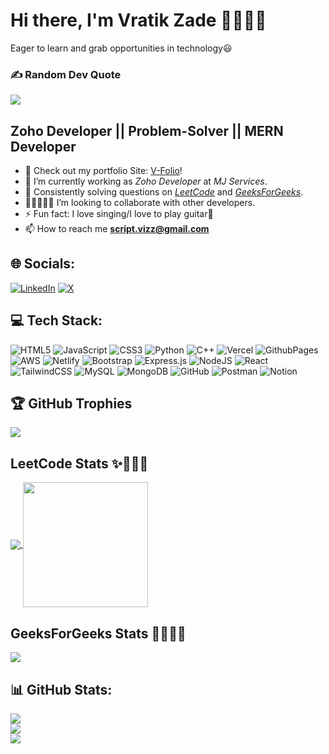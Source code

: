 # Hi there, I'm Vratik Zade 👋👨🏻‍💻

Eager to learn and grab opportunities in technology😃

### ✍️ Random Dev Quote
![](https://quotes-github-readme.vercel.app/api?type=horizontal&theme=radical)

## **Zoho Developer** || **Problem-Solver** || **MERN Developer**

- 🔭 Check out my portfolio Site: [V-Folio](https://vratik-zade.netlify.app/)!
- 🌱 I’m currently working as *Zoho Developer* at *MJ Services*.
- 🎯 Consistently solving questions on [*LeetCode*](https://leetcode.com/u/vizzscript/) and [*GeeksForGeeks*](https://www.geeksforgeeks.org/user/vratikzmz5x/).
- 👨🏻‍🤝‍👨🏻 I’m looking to collaborate with other developers.
- ⚡ Fun fact: I love singing/I love to play guitar🎸
- 📫 How to reach me **script.vizz@gmail.com**

## 🌐 Socials:
[![LinkedIn](https://img.shields.io/badge/LinkedIn-%230077B5.svg?logo=linkedin&logoColor=white)](https://linkedin.com/in/vratik-zade-a94912204) [![X](https://img.shields.io/badge/X-black.svg?logo=X&logoColor=white)](https://x.com/VratikZ) 


## 💻 Tech Stack:
![HTML5](https://img.shields.io/badge/html5-%23E34F26.svg?style=for-the-badge&logo=html5&logoColor=white) ![JavaScript](https://img.shields.io/badge/javascript-%23323330.svg?style=for-the-badge&logo=javascript&logoColor=%23F7DF1E) ![CSS3](https://img.shields.io/badge/css3-%231572B6.svg?style=for-the-badge&logo=css3&logoColor=white) ![Python](https://img.shields.io/badge/python-3670A0?style=for-the-badge&logo=python&logoColor=ffdd54) ![C++](https://img.shields.io/badge/c++-%2300599C.svg?style=for-the-badge&logo=c%2B%2B&logoColor=white) ![Vercel](https://img.shields.io/badge/vercel-%23000000.svg?style=for-the-badge&logo=vercel&logoColor=white) ![GithubPages](https://img.shields.io/badge/github%20pages-121013?style=for-the-badge&logo=github&logoColor=white) ![AWS](https://img.shields.io/badge/AWS-%23FF9900.svg?style=for-the-badge&logo=amazon-aws&logoColor=white) ![Netlify](https://img.shields.io/badge/netlify-%23000000.svg?style=for-the-badge&logo=netlify&logoColor=#00C7B7) ![Bootstrap](https://img.shields.io/badge/bootstrap-%238511FA.svg?style=for-the-badge&logo=bootstrap&logoColor=white) ![Express.js](https://img.shields.io/badge/express.js-%23404d59.svg?style=for-the-badge&logo=express&logoColor=%2361DAFB) ![NodeJS](https://img.shields.io/badge/node.js-6DA55F?style=for-the-badge&logo=node.js&logoColor=white) ![React](https://img.shields.io/badge/react-%2320232a.svg?style=for-the-badge&logo=react&logoColor=%2361DAFB) ![TailwindCSS](https://img.shields.io/badge/tailwindcss-%2338B2AC.svg?style=for-the-badge&logo=tailwind-css&logoColor=white) ![MySQL](https://img.shields.io/badge/mysql-4479A1.svg?style=for-the-badge&logo=mysql&logoColor=white) ![MongoDB](https://img.shields.io/badge/MongoDB-%234ea94b.svg?style=for-the-badge&logo=mongodb&logoColor=white) ![GitHub](https://img.shields.io/badge/github-%23121011.svg?style=for-the-badge&logo=github&logoColor=white) ![Postman](https://img.shields.io/badge/Postman-FF6C37?style=for-the-badge&logo=postman&logoColor=white) ![Notion](https://img.shields.io/badge/Notion-%23000000.svg?style=for-the-badge&logo=notion&logoColor=white)

## 🏆 GitHub Trophies
![](https://github-profile-trophy.vercel.app/?username=vizzscript&theme=radical&no-frame=false&no-bg=true&margin-w=4)

## LeetCode Stats ✨👨🏻‍💻

 <!-- <img src="https://leetcard.jacoblin.cool/vizzscript?theme=dark&font=Andika%20New%20Basic&ext=contest&width=500&height=100&border=0&radius=25" />
  <img width="400" src="https://leetcode-badge-showcase.vercel.app/api?username=vizzscript&theme=black&border=no-border&animated=true" />-->
  <a href="https://leetcard.jacoblin.cool/vizzscript?theme=dark&font=Andika%20New%20Basic&ext=contest&width=500&height=100&border=0&radius=25">
  <img align="center" src="https://leetcard.jacoblin.cool/vizzscript?theme=dark&font=Andika%20New%20Basic&ext=contest&width=500&height=100&border=0&radius=25" />
</a>
<a href="https://leetcode-badge-showcase.vercel.app/api?username=vizzscript&theme=dark&border=no-border&animated=true">
  <img height=200 align="center" src="https://leetcode-badge-showcase.vercel.app/api?username=vizzscript&theme=dark&border=no-border&animated=true&card_width=320" />
</a>


## GeeksForGeeks Stats 🌟👨🏻‍💻
<p>
  <img src="https://geeks-for-geeks-stats-card.vercel.app/?username=vratikzmz5x" />
</p>

## 📊 GitHub Stats:
![](https://github-readme-stats.vercel.app/api?username=vizzscript&theme=chartreuse-dark&hide_border=true&include_all_commits=true&count_private=false)<br/>
![](https://github-readme-streak-stats.herokuapp.com/?user=vizzscript&theme=chartreuse-dark&hide_border=true)<br/>
![](https://github-readme-stats.vercel.app/api/top-langs/?username=vizzscript&theme=chartreuse-dark&hide_border=true&include_all_commits=true&count_private=false&layout=compact)
